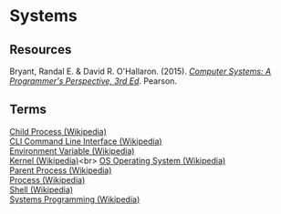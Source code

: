 # Systems



## Resources

Bryant, Randal E. & David R. O'Hallaron. (2015). [_Computer Systems: A Programmer's Perspective, 3rd Ed_](http://csapp.cs.cmu.edu/index.html). Pearson.<br>



## Terms

[Child Process (Wikipedia)](https://en.wikipedia.org/wiki/Child_process)<br>
[CLI Command Line Interface (Wikipedia)](https://en.wikipedia.org/wiki/Command-line_interface)<br>
[Environment Variable (Wikipedia)](https://en.wikipedia.org/wiki/Environment_variable)<br>
[Kernel (Wikipedia)](https://en.wikipedia.org/wiki/Kernel_(operating_system))<br>
[OS Operating System (Wikipedia)](https://en.wikipedia.org/wiki/Operating_system)<br>
[Parent Process (Wikipedia)](https://en.wikipedia.org/wiki/Parent_process)<br>
[Process (Wikipedia)](https://en.wikipedia.org/wiki/Process_(computing))<br>
[Shell (Wikipedia)](https://en.wikipedia.org/wiki/Shell_%28computing%29)<br>
[Systems Programming (Wikipedia)](https://en.wikipedia.org/wiki/Systems_programming)<br>
